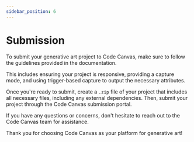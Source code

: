 ```yaml
---
sidebar_position: 6
---
```


# Submission

To submit your generative art project to Code Canvas, make sure to follow the guidelines provided in the documentation. 

This includes ensuring your project is responsive, providing a capture mode, and using trigger-based capture to 
output the necessary attributes.

Once you're ready to submit, create a `.zip` file of your project that includes all necessary files, 
including any external dependencies. Then, submit your project through the Code Canvas submission portal.

If you have any questions or concerns, don't hesitate to reach out to the Code Canvas team for assistance.

Thank you for choosing Code Canvas as your platform for generative art!

